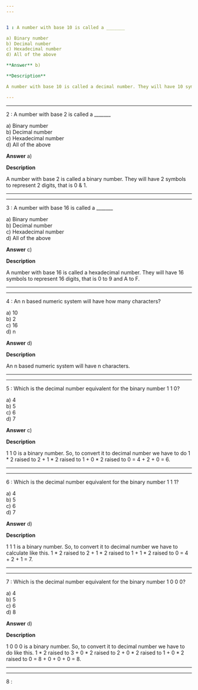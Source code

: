 ```yaml
---
---


1 : A number with base 10 is called a _______  

a) Binary number  
b) Decimal number   
c) Hexadecimal number  
d) All of the above  

**Answer** b) 

**Description** 

A number with base 10 is called a decimal number. They will have 10 symbols to represent 10 digits, that is 0 to 9.  

---
```

---


2 : A number with base 2 is called a _______  

a) Binary number  
b) Decimal number  
c) Hexadecimal number  
d) All of the above  

**Answer** a) 

**Description**  

A number with base 2 is called a binary number. They will have 2 symbols to represent 2 digits, that is 0 &amp; 1.  

---
---


3 : A number with base 16 is called a _______  

a) Binary number  
b) Decimal number  
c) Hexadecimal number  
d) All of the above  

**Answer** c) 

**Description**

A number with base 16 is called a hexadecimal number. They will have 16 symbols to represent 16 digits, that is 0 to 9 and A to F.

---
---


4 : An n based numeric system will have how many characters?  

a) 10  
b) 2   
c) 16  
d) n  

**Answer** d) 

**Description**

An n based numeric system will have n characters.  

---
---


5 : Which is the decimal number equivalent for the binary number 1 1 0?  

a) 4   
b) 5  
c) 6  
d) 7  

**Answer** c) 

**Description**

1 1 0 is a binary number. So, to convert it to decimal number we have to do  1 * 2 raised to 2   +  1 * 2 raised to 1  +  0 * 2 raised to 0  =  4  +  2  +  0  =  6.   

---
---


6 : Which is the decimal number equivalent for the binary number 1 1 1?  

a) 4   
b) 5  
c) 6   
d) 7  

**Answer** d) 

**Description**

1 1 1 is a binary number. So, to convert it to decimal number we have to calculate like this.  1 * 2 raised to 2   +  1 * 2 raised to 1  +  1 * 2 raised to 0  =  4  +  2  +  1  =  7.   

---
---


7 : Which is the decimal number equivalent for the binary number 1 0 0 0?  

a) 4  
b) 5   
c) 6   
d) 8  

**Answer** d) 

**Description**

1 0 0 0 is a binary number. So, to convert it to decimal number we have to do like this. 1 * 2 raised to 3   +  0 * 2 raised to 2  +  0 * 2 raised to 1  +  0 * 2 raised to 0  =  8  +  0  +  0  +  0  =  8.   

---
---


8 : 





